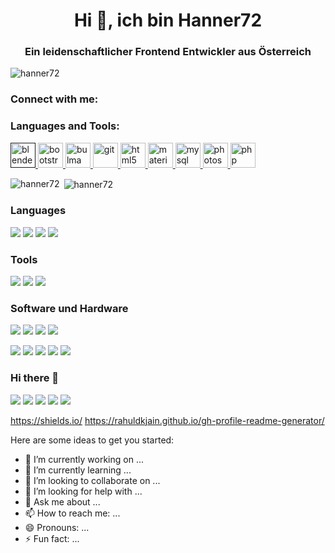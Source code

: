 <h1 align="center">Hi 👋, ich bin Hanner72</h1>
<h3 align="center">Ein leidenschaftlicher Frontend Entwickler aus Österreich</h3>

<p align="left"> <img src="https://komarev.com/ghpvc/?username=hanner72" alt="hanner72" /> </p>


<h3 align="left">Connect with me:</h3>
<h3 align="left">Languages and Tools:</h3>
<p align="left"> <a href="" target="_blank"> <img src="https://download.blender.org/branding/community/blender_community_badge_white.svg" alt="blender" width="40" height="40"/> </a> <a href="https://getbootstrap.com" target="_blank"> <img src="https://devicons.github.io/devicon/devicon.git/icons/bootstrap/bootstrap-plain.svg" alt="bootstrap" width="40" height="40"/> </a> <a href="https://bulma.io/" target="_blank"> <img src="https://raw.githubusercontent.com/gilbarbara/logos/804dc257b59e144eaca5bc6ffd16949752c6f789/logos/bulma.svg" alt="bulma" width="40" height="40"/> </a> <a href="https://git-scm.com/" target="_blank"> <img src="https://www.vectorlogo.zone/logos/git-scm/git-scm-icon.svg" alt="git" width="40" height="40"/> </a> <a href="https://www.w3.org/html/" target="_blank"> <img src="https://devicons.github.io/devicon/devicon.git/icons/html5/html5-original-wordmark.svg" alt="html5" width="40" height="40"/> </a> <a href="https://materializecss.com/" target="_blank"> <img src="https://raw.githubusercontent.com/prplx/svg-logos/5585531d45d294869c4eaab4d7cf2e9c167710a9/svg/materialize.svg" alt="materialize" width="40" height="40"/> </a> <a href="https://www.mysql.com/" target="_blank"> <img src="https://devicons.github.io/devicon/devicon.git/icons/mysql/mysql-original-wordmark.svg" alt="mysql" width="40" height="40"/> </a> <a href="https://www.photoshop.com/en" target="_blank"> <img src="https://devicons.github.io/devicon/devicon.git/icons/photoshop/photoshop-plain.svg" alt="photoshop" width="40" height="40"/> </a> <a href="https://www.php.net" target="_blank"> <img src="https://devicons.github.io/devicon/devicon.git/icons/php/php-original.svg" alt="php" width="40" height="40"/> </a> </p>

<p><img align="left" src="https://github-readme-stats.vercel.app/api/top-langs/?username=hanner72&layout=compact" alt="hanner72" /></p>


<p>&nbsp;<img align="center" src="https://github-readme-stats.vercel.app/api?username=hanner72&show_icons=true" alt="hanner72" /></p>

### Languages

[![](https://img.shields.io/badge/-Bootstrap-5b4282?style=flat-square&logo=Bootstrap&logoColor=5b4282&labelColor=dbdbdb)](https://getbootstrap.com/)
[![](https://img.shields.io/badge/-Bulma-00D1B2?style=flat-square&logo=Bulma&logoColor=00D1B2&labelColor=black)](https://bulma.io/)
[![](https://img.shields.io/badge/-HTML5-F16529?style=flat-square&logo=HTML5&logoColor=F16529&labelColor=black)](https://wiki.selfhtml.org/wiki/HTML/Tutorials/HTML5)
[![](https://img.shields.io/badge/-PHP-777BB4?style=flat-square&logo=PHP&logoColor=777BB4&labelColor=black)](https://www.php.net/)

### Tools

[![](https://img.shields.io/badge/-Git-F03C2E?style=flat-square&logo=Git&logoColor=F03C2E&labelColor=black)](https://git-scm.com/)
[![](https://img.shields.io/badge/-MySQL-0F6A91?style=flat-square&logo=MySQL&logoColor=0F6A91&labelColor=EBAA40)](https://www.mysql.com/)
[![](https://img.shields.io/badge/-XAMPP-FB7A24?style=flat-square&logo=XAMPP&logoColor=FB7A24&labelColor=black)](https://www.mysql.com/)

### Software und Hardware

[![](https://img.shields.io/badge/-Blender-E87D0D?style=flat-square&logo=Blender&logoColor=E87D0D&labelColor=black)](https://www.blender.org/)
[![](https://img.shields.io/badge/-Adobe_Photoshop-31A8FF?style=flat-square&logo=Adobe-Photoshop&logoColor=31A8FF&labelColor=black)](https://www.photoshop.com/de)
[![](https://img.shields.io/badge/-Microsoft_OneNote-7719AA?style=flat-square&logo=Microsoft-OneNote&logoColor=7719AA&labelColor=black)](https://www.photoshop.com/de)
[![](https://img.shields.io/badge/-Notepad++-90E59A?style=flat-square&logo=Notepad++&logoColor=90E59A&labelColor=black)](https://www.photoshop.com/de)

[![](https://img.shields.io/badge/-Raspberry_Pi-C51A4A?style=flat-square&logo=Raspberry-Pi&logoColor=C51A4A&labelColor=black)](https://www.photoshop.com/de)
[![](https://img.shields.io/badge/-Arduino-00979D?style=flat-square&logo=Arduino&logoColor=00979D&labelColor=black)](https://www.photoshop.com/de)
[![](https://img.shields.io/badge/-Messenger-00B2FF?style=flat-square&logo=Messenger&logoColor=00B2FF&labelColor=black)](https://www.photoshop.com/de)
[![](https://img.shields.io/badge/-Telegram-2CA5E0?style=flat-square&logo=Telegram&logoColor=2CA5E0&labelColor=black)](https://www.photoshop.com/de)
[![](https://img.shields.io/badge/-Autodesk-0696D7?style=flat-square&logo=Autodesk&logoColor=0696D7&labelColor=black)](https://www.photoshop.com/de)

### Hi there 👋

[![](https://img.shields.io/badge/JSFiddle-dannerbam-0084FF?style=flat-square&logo=JSFiddle&logoColor=0084FF&labelColor=black)](https://jsfiddle.net/user/dannerbam)
[![](https://img.shields.io/badge/GitHub-Hanner72-999999?style=flat-square&logo=GitHub&logoColor=ffffff&labelColor=181717)](https://github.com/Hanner72)
[![](https://img.shields.io/badge/Gmail-ayush2608%40gmail.com-red?logo=Gmail&logoColor=Red&labelColor=black)](mailto:ayush2608@gmail.com)
[![](https://img.shields.io/badge/Telegram-%40ayush__1704258-blue?logo=Telegram&logoColor=blue&labelColor=black)](https://t.me/ayush_1704258)
[![](https://img.shields.io/badge/HackerRank-ayushkumar__25-brightgreen?logo=HackerRank&logoColor=Green&labelColor=black)](https://www.hackerrank.com/ayushkumar_25)

https://shields.io/
https://rahuldkjain.github.io/gh-profile-readme-generator/

Here are some ideas to get you started:

- 🔭 I’m currently working on ...
- 🌱 I’m currently learning ...
- 👯 I’m looking to collaborate on ...
- 🤔 I’m looking for help with ...
- 💬 Ask me about ...
- 📫 How to reach me: ...
- 😄 Pronouns: ...
- ⚡ Fun fact: ...

<!--
👨🏼‍💻 building [murphee][murphee]  
🧠 learning [svelte][svelte], [tailwind][tailwind], [fauna][fauna]  
💜 loving [react][react], [gatsby][gatsby], [styled-components][styled], [jamstack][jamstack]  

🏡 [website][website] **|** 
🐦 [twitter][twitter] **|** 
📺 [youtube][youtube] **|** 
🎥 [twitch][twitch] **|** 
📦 [npm][npm] **|** 
📷 [instagram][instagram] **|** 
👔 [linkedin][linkedin]

[banner]: https://raw.githubusercontent.com/bradgarropy/bradgarropy/master/banner.png
[adobe]: https://adobe.com
[react]: http://reactjs.org
[gatsby]: https://gatsbyjs.org
[styled]: https://styled-components.com
[jamstack]: https://jamstack.org
[murphee]: https://murphee.netlify.app
[svelte]: https://svelte.dev
[tailwind]: https://tailwindcss.com
[fauna]: https://fauna.com
[website]: https://bradgarropy.com
[twitter]: https://twitter.com/bradgarropy
[youtube]: https://youtube.com/bradgarropy
[twitch]: https://twitch.tv/bradgarropy
[instagram]: https://instagram.com/bradgarropy
[linkedin]: https://linkedin.com/in/bradgarropy
[npm]: https://npmjs.com/~bradgarropy
-->
